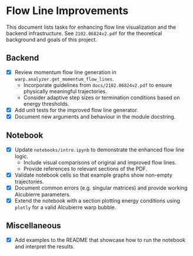 # Flow Line Improvements

This document lists tasks for enhancing flow line visualization and the backend infrastructure. See `2102.06824v2.pdf` for the theoretical background and goals of this project.

## Backend
- [x] Review momentum flow line generation in `warp.analyzer.get_momentum_flow_lines`.
  - Incorporate guidelines from `docs/2102.06824v2.pdf` to ensure physically meaningful trajectories.
  - Consider adaptive step sizes or termination conditions based on energy thresholds.
- [x] Add unit tests for the improved flow line generator.
- [x] Document new arguments and behaviour in the module docstring.

## Notebook
- [x] Update `notebooks/intro.ipynb` to demonstrate the enhanced flow line logic.
  - Include visual comparisons of original and improved flow lines.
  - Provide references to relevant sections of the PDF.
- [x] Validate notebook cells so that example graphs show non-empty trajectories.
- [x] Document common errors (e.g. singular matrices) and provide working
  Alcubierre parameters.
- [x] Extend the notebook with a section plotting energy conditions using
  `plotly` for a valid Alcubierre warp bubble.

## Miscellaneous
- [x] Add examples to the README that showcase how to run the notebook and interpret the results.
